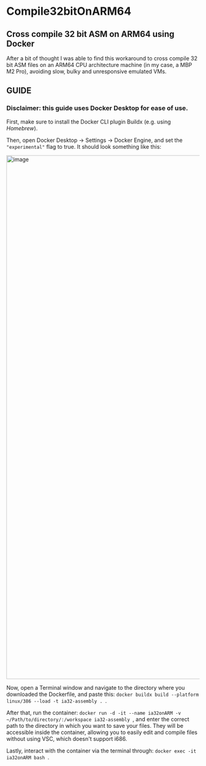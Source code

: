 # Compile32bitOnARM64
## Cross compile 32 bit ASM on ARM64 using Docker

After a bit of thought I was able to find this workaround to cross compile 32 bit ASM files on an ARM64 CPU architecture machine (in my case, a MBP M2 Pro), avoiding slow, bulky and unresponsive emulated VMs.

## GUIDE
### Disclaimer: this guide uses Docker Desktop for ease of use.

First, make sure to install the Docker CLI plugin Buildx (e.g. using _Homebrew_).

Then, open Docker Desktop -> Settings -> Docker Engine, and set the `` "experimental" `` flag to true. It should look something like this:



<img width="1363" alt="image" src="https://github.com/prollyyes/Compile32bitOnARM64/assets/127027878/fa9337ae-3ad9-42ae-9cfd-72b271d2948b">




Now, open a Terminal window and navigate to the directory where you downloaded the Dockerfile, and paste this: `docker buildx build --platform linux/386 --load -t ia32-assembly . `.

After that, run the container: `docker run -d -it --name ia32onARM -v ~/Path/to/directory/:/workspace ia32-assembly `, and enter the correct path to the directory in which you want to save your files. They will be accessible inside the container, allowing you to easily edit and compile files without using VSC, which doesn't support i686.

Lastly, interact with the container via the terminal through: `docker exec -it ia32onARM bash `.
